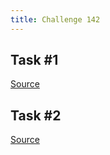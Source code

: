 ```yaml
---
title: Challenge 142
---
```



## Task #1

[Source](https://github.com/manwar/perlweeklychallenge-club/blob/master/challenge-142/alexander-pankoff/perl/ch-1.pl)

## Task #2

[Source](https://github.com/manwar/perlweeklychallenge-club/blob/master/challenge-142/alexander-pankoff/perl/ch-2.pl)
